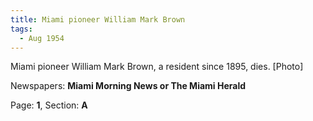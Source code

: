```yaml
---  
title: Miami pioneer William Mark Brown  
tags:  
  - Aug 1954  
---  
```

  
Miami pioneer William Mark Brown, a resident since 1895, dies. [Photo]  
  
Newspapers: **Miami Morning News or The Miami Herald**  
  
Page: **1**, Section: **A** 
